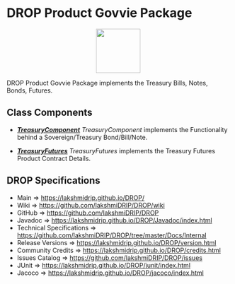 # DROP Product Govvie Package

<p align="center"><img src="https://github.com/lakshmiDRIP/DROP/blob/master/DRIP_Logo.gif?raw=true" width="100"></p>

DROP Product Govvie Package implements the Treasury Bills, Notes, Bonds, Futures.


## Class Components

 * [***TreasuryComponent***](https://github.com/lakshmiDRIP/DROP/tree/master/src/main/java/org/drip/product/govvie/TreasuryComponent.java)
 <i>TreasuryComponent</i> implements the Functionality behind a Sovereign/Treasury Bond/Bill/Note.

 * [***TreasuryFutures***](https://github.com/lakshmiDRIP/DROP/tree/master/src/main/java/org/drip/product/govvie/TreasuryFutures.java)
 <i>TreasuryFutures</i> implements the Treasury Futures Product Contract Details.


## DROP Specifications

 * Main                     => https://lakshmidrip.github.io/DROP/
 * Wiki                     => https://github.com/lakshmiDRIP/DROP/wiki
 * GitHub                   => https://github.com/lakshmiDRIP/DROP
 * Javadoc                  => https://lakshmidrip.github.io/DROP/Javadoc/index.html
 * Technical Specifications => https://github.com/lakshmiDRIP/DROP/tree/master/Docs/Internal
 * Release Versions         => https://lakshmidrip.github.io/DROP/version.html
 * Community Credits        => https://lakshmidrip.github.io/DROP/credits.html
 * Issues Catalog           => https://github.com/lakshmiDRIP/DROP/issues
 * JUnit                    => https://lakshmidrip.github.io/DROP/junit/index.html
 * Jacoco                   => https://lakshmidrip.github.io/DROP/jacoco/index.html
